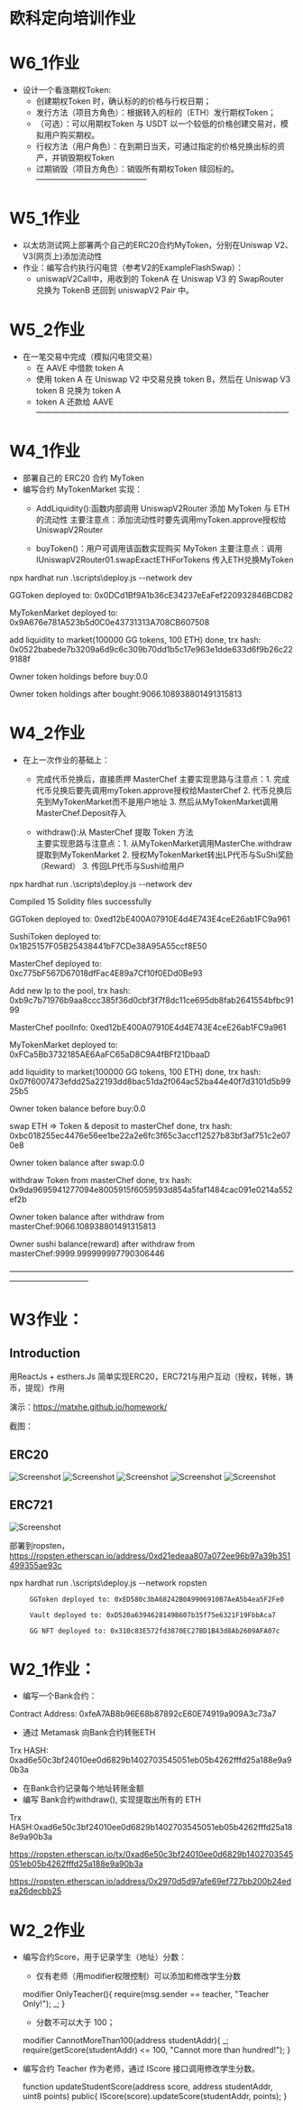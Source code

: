 # 欧科定向培训作业

# W6_1作业
* 设计一个看涨期权Token:
   * 创建期权Token 时，确认标的的价格与行权日期；
   * 发行方法（项目方角色）：根据转入的标的（ETH）发行期权Token；
   * （可选）：可以用期权Token 与 USDT 以一个较低的价格创建交易对，模拟用户购买期权。
   * 行权方法（用户角色）：在到期日当天，可通过指定的价格兑换出标的资产，并销毁期权Token
   * 过期销毁（项目方角色）：销毁所有期权Token 赎回标的。
——————————————
# W5_1作业
* 以太坊测试网上部署两个自己的ERC20合约MyToken，分别在Uniswap V2、V3(网页上)添加流动性
* 作业：编写合约执行闪电贷（参考V2的ExampleFlashSwap）：
   * uniswapV2Call中，用收到的 TokenA 在 Uniswap V3 的 SwapRouter 兑换为 TokenB 还回到 uniswapV2 Pair 中。
   
# W5_2作业
* 在一笔交易中完成（模拟闪电贷交易）
   * 在 AAVE 中借款 token A
   * 使用 token A 在 Uniswap V2 中交易兑换 token B，然后在 Uniswap V3 token B 兑换为 token A
   * token A 还款给 AAVE
————————————————————————————————

# W4_1作业
* 部署自己的 ERC20 合约 MyToken
* 编写合约 MyTokenMarket 实现：
   * AddLiquidity():函数内部调用 UniswapV2Router 添加 MyToken 与 ETH 的流动性
   主要注意点：添加流动性时要先调用myToken.approve授权给UniswapV2Router
   
   * buyToken()：用户可调用该函数实现购买 MyToken
   主要注意点：调用IUniswapV2Router01.swapExactETHForTokens 传入ETH兑换MyToken

npx hardhat run .\scripts\deploy.js --network dev

GGToken deployed to: 0x0DCd1Bf9A1b36cE34237eEaFef220932846BCD82

MyTokenMarket deployed to: 0x9A676e781A523b5d0C0e43731313A708CB607508

add liquidity to market(100000 GG tokens, 100 ETH) done, trx hash: 0x0522babede7b3209a6d9c6c309b70dd1b5c17e963e1dde633d6f9b26c229188f

Owner token holdings before buy:0.0

Owner token holdings after bought:9066.108938801491315813   
   

# W4_2作业
* 在上一次作业的基础上：
   * 完成代币兑换后，直接质押 MasterChef
   主要实现思路与注意点：1. 完成代币兑换后要先调用myToken.approve授权给MasterChef
					2. 代币兑换后先到MyTokenMarket而不是用户地址
					3. 然后从MyTokenMarket调用MasterChef.Deposit存入
			
   * withdraw():从 MasterChef 提取 Token 方法   
   主要实现思路与注意点：1. 从MyTokenMarket调用MasterChe.withdraw提取到MyTokenMarket
					2. 授权MyTokenMarket转出LP代币与SuShi奖励（Reward）
					3. 传回LP代币与Sushi给用户
					
					
npx hardhat run .\scripts\deploy.js --network dev

Compiled 15 Solidity files successfully

GGToken deployed to: 0xed12bE400A07910E4d4E743E4ceE26ab1FC9a961

SushiToken deployed to: 0x1B25157F05B25438441bF7CDe38A95A55ccf8E50

MasterChef deployed to: 0xc775bF567D67018dfFac4E89a7Cf10f0EDd0Be93

Add new lp to the pool, trx hash: 0xb9c7b71976b9aa8ccc385f36d0cbf3f7f8dc11ce695db8fab2641554bfbc9199

MasterChef poolInfo: 0xed12bE400A07910E4d4E743E4ceE26ab1FC9a961

MyTokenMarket deployed to: 0xFCa5Bb3732185AE6AaFC65aD8C9A4fBFf21DbaaD

add liquidity to market(100000 GG tokens, 100 ETH) done, trx hash: 0x07f6007473efdd25a22193dd8bac51da2f064ac52ba44e40f7d3101d5b9925b5

Owner token balance before buy:0.0

swap ETH => Token & deposit to masterChef done, trx hash: 0xbc018255ec4476e56ee1be22a2e6fc3f65c3accf12527b83bf3af751c2e070e8

Owner token balance after swap:0.0

withdraw Token from masterChef done, trx hash: 0x9da9695941277094e8005915f6059593d854a5faf1484cac091e0214a552ef2b

Owner token balance after withdraw from masterChef:9066.108938801491315813

Owner sushi balance(reward) after withdraw from masterChef:9999.999999997790306446
   
——————————————————————————————————————————————

# W3作业：

## Introduction

用ReactJs + esthers.Js 简单实现ERC20，ERC721与用户互动（授权，转帐，铸币，提现）作用

演示：https://matxhe.github.io/homework/

截图：
## ERC20

![Screenshot](https://github.com/matxhe/homework/blob/main/W3/ERC20%20Dapp%20screen.png)
![Screenshot](https://github.com/matxhe/homework/blob/main/W3/ERC20%20Dapp%20Approve%20screen.png)
![Screenshot](https://github.com/matxhe/homework/blob/main/W3/ERC20%20Dapp%20Deposit%20screen.png)
![Screenshot](https://github.com/matxhe/homework/blob/main/W3/ERC20%20Withdraw%20screen.png)
![Screenshot](https://github.com/matxhe/homework/blob/main/W3/ERC20%20Withdraw%20succeed%20screen.png)

## ERC721
![Screenshot](https://github.com/matxhe/homework/blob/main/W3/ERC721%20Transfer%20event.png)

部署到ropsten， https://ropsten.etherscan.io/address/0xd21edeaa807a072ee96b97a39b351499355ae93c

npx hardhat run .\scripts\deploy.js --network ropsten

         GGToken deployed to: 0xED580c3bA68242B0A9906910B7AeA5b4ea5F2Fe0
		 
         Vault deployed to: 0xD520a6394628149B607b35f75e6321F19FbbAca7
		 
         GG NFT deployed to: 0x310c83E572fd3870EC27BD1B43d8Ab2609AFA07c


# W2_1作业：

* 编写⼀个Bank合约：

Contract Address: 0xfeA7AB8b96E68b87892cE60E74919a909A3c73a7

* 通过 Metamask 向Bank合约转账ETH

Trx HASH: 0xad6e50c3bf24010ee0d6829b1402703545051eb05b4262fffd25a188e9a90b3a


* 在Bank合约记录每个地址转账⾦额
* 编写 Bank合约withdraw(), 实现提取出所有的 ETH

Trx HASH:0xad6e50c3bf24010ee0d6829b1402703545051eb05b4262fffd25a188e9a90b3a


https://ropsten.etherscan.io/tx/0xad6e50c3bf24010ee0d6829b1402703545051eb05b4262fffd25a188e9a90b3a

https://ropsten.etherscan.io/address/0x2970d5d97afe69ef727bb200b24edea26decbb25


# W2_2作业
* 编写合约Score，⽤于记录学⽣（地址）分数：

   * 仅有⽼师（⽤modifier权限控制）可以添加和修改学⽣分数

    modifier OnlyTeacher(){
    require(msg.sender == teacher, "Teacher Only!");
    _;
    }

   * 分数不可以⼤于 100；

   modifier CannotMoreThan100(address studentAddr){
         _;
        require(getScore(studentAddr) <= 100, "Cannot more than hundred!");
    } 
    
* 编写合约 Teacher 作为⽼师，通过 IScore 接⼝调⽤修改学⽣分数。

    function updateStudentScore(address score, address studentAddr, uint8 points) public{
        IScore(score).updateScore(studentAddr, points);
    }
